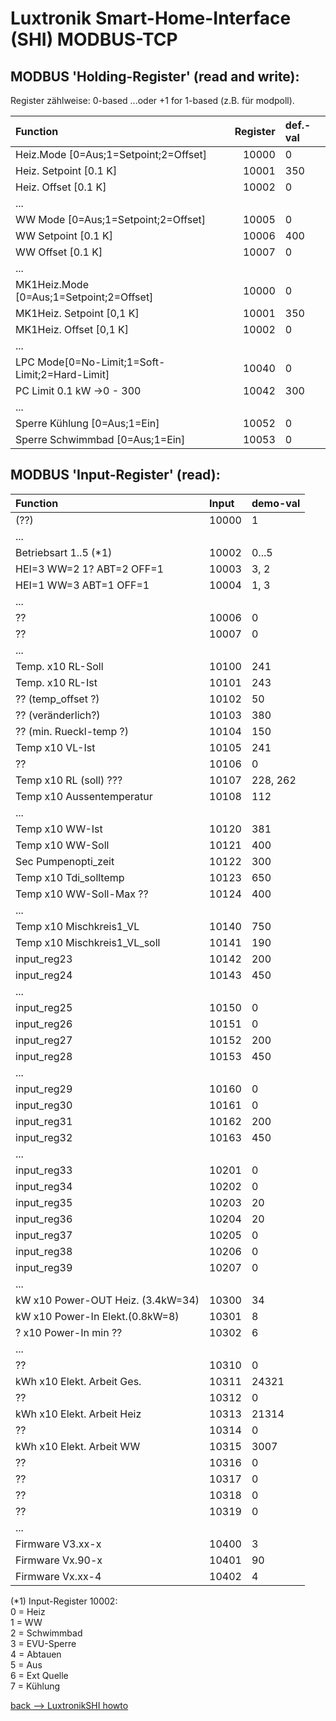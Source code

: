 
# Luxtronik Smart-Home-Interface (SHI) MODBUS-TCP

## MODBUS 'Holding-Register' (read and write): 

Register zählweise: 0-based ...oder +1 for 1-based (z.B. für modpoll).
 
| Function                                      | Register | def.-val |
| :---------------------------------------------|---------:| :--------| 
| Heiz.Mode [0=Aus;1=Setpoint;2=Offset]         | 10000    | 0        |
| Heiz. Setpoint [0.1 K]                        | 10001    | 350      |
| Heiz. Offset   [0.1 K]                        | 10002    | 0        | 
| ...                                           |          |          |
| WW Mode   [0=Aus;1=Setpoint;2=Offset]         | 10005    | 0        |
| WW Setpoint [0.1 K]                           | 10006    | 400      |
| WW Offset   [0.1 K]                           | 10007    | 0        |
| ...                                           |          |          |
| MK1Heiz.Mode [0=Aus;1=Setpoint;2=Offset]      | 10000    | 0        |
| MK1Heiz. Setpoint [0,1 K]                     | 10001    | 350      |
| MK1Heiz. Offset   [0,1 K]                     | 10002    | 0        | 
| ...                                           |          |          |
| LPC Mode[0=No-Limit;1=Soft-Limit;2=Hard-Limit]| 10040   | 0        |
| PC Limit 0.1 kW ->0 - 300                     | 10042   | 300      |
| ...                                           |          |          |
| Sperre Kühlung    [0=Aus;1=Ein]               | 10052   | 0        |
| Sperre Schwimmbad [0=Aus;1=Ein]               | 10053   | 0        |


## MODBUS 'Input-Register' (read):

| Function                         | Input   | demo-val  |
|:---------------------------------|:--------|:----------|
|(??)                              |  10000  |  1        |
|...
|Betriebsart 1..5  (*1)            |  10002  |  0...5    |
|HEI=3 WW=2 1? ABT=2 OFF=1         |  10003  |  3, 2     |
|HEI=1 WW=3    ABT=1 OFF=1         |  10004  |  1, 3     |
|...
|              ??                  |  10006  |  0        |
|              ??                  |  10007  |  0        |
|...
|Temp. x10 RL-Soll                 |  10100  |  241      |
|Temp. x10 RL-Ist                  |  10101  |  243      |
|  ?? (temp_offset ?)              |  10102  |   50      |
|  ?? (veränderlich?)              |  10103  |  380      |
|  ?? (min. Rueckl-temp ?)         |  10104  |  150      | 
|Temp x10 VL-Ist                   |  10105  |  241      |
|  ??                              |  10106  |   0       |
|Temp x10 RL (soll) ???            |  10107  |  228, 262 |
|Temp x10 Aussentemperatur         |  10108  |  112      |
|...
|Temp x10 WW-Ist                   |  10120  |  381      |
|Temp x10 WW-Soll                  |  10121  |  400      |
|Sec  Pumpenopti_zeit              |  10122  |  300      |
|Temp x10 Tdi_solltemp             |  10123  |  650      |
|Temp x10 WW-Soll-Max ??           |  10124  |  400      |
|...
|Temp x10 Mischkreis1_VL           |  10140  |  750      |
|Temp x10 Mischkreis1_VL_soll      |  10141  |  190      |
|           input_reg23            |  10142  |  200      |
|           input_reg24            |  10143  |  450      |
|...
|           input_reg25            |  10150  |   0       |
|           input_reg26            |  10151  |   0       |
|           input_reg27            |  10152  |  200      |
|           input_reg28            |  10153  |  450      |
|...
|           input_reg29            |  10160  |   0       |
|           input_reg30            |  10161  |   0       |
|           input_reg31            |  10162  |  200      |
|           input_reg32            |  10163  |  450      |
|...
|           input_reg33            |  10201  |   0       |
|           input_reg34            |  10202  |   0       |
|           input_reg35            |  10203  |   20      |
|           input_reg36            |  10204  |   20      |
|           input_reg37            |  10205  |   0       |
|           input_reg38            |  10206  |   0       |
|           input_reg39            |  10207  |   0       |
|...
|kW x10 Power-OUT Heiz. (3.4kW=34) |  10300  |  34       |
|kW x10 Power-In  Elekt.(0.8kW=8)  |  10301  |   8       |
|? x10 Power-In min ??             |  10302  |   6       |
|...
| ??                               |  10310  |   0       |
|kWh x10 Elekt. Arbeit Ges.        |  10311  | 24321     |
| ??                               |  10312  |   0       |
|kWh x10 Elekt. Arbeit Heiz        |  10313  | 21314     |
| ??                               |  10314  |   0       |
|kWh x10 Elekt. Arbeit WW          |  10315  |  3007     |
| ??                               |  10316  |   0       |
| ??                               |  10317  |   0       |
| ??                               |  10318  |   0       |
| ??                               |  10319  |   0       |
|...
| Firmware V3.xx-x                 |  10400  |   3       |
| Firmware Vx.90-x                 |  10401  |  90       |
| Firmware Vx.xx-4                 |  10402  |   4       | 

(*1) Input-Register 10002:   
0 = Heiz  
1 = WW  
2 = Schwimmbad  
3 = EVU-Sperre  
4 = Abtauen  
5 = Aus  
6 = Ext Quelle  
7 = Kühlung  



[back -->  LuxtronikSHI howto](LuxtronikSHI.md)
